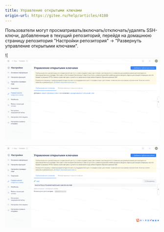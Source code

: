 ```yaml
---
title: Управление открытыми ключами
origin-url: https://gitee.ru/help/articles/4180
---
```


 
Пользователи могут просматривать/включать/отключать/удалять SSH-ключи, добавленные в текущий репозиторий, перейдя на домашнюю страницу репозитория "Настройки репозитория" -> "Развернуть управление открытыми ключами".

![![Описание изображения](../../../../../assets/image221.png)

![Описание изображения](../../../../../assets/image222.png)